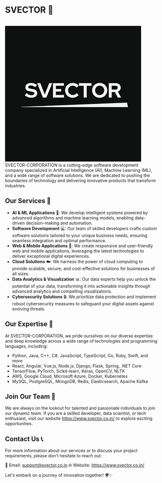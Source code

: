 <h1>SVECTOR 🚀</h1>
<br>
<img src="SVECTOR.jpg" width="450px"></img>
<br>
SVECTOR-CORPORATION is a cutting-edge software development company specialized in Artificial Intelligence (AI), Machine Learning (ML), and a wide range of software solutions. We are dedicated to pushing the boundaries of technology and delivering innovative products that transform industries.

## Our Services 🌟

- **AI & ML Applications** 🤖: We develop intelligent systems powered by advanced algorithms and machine learning models, enabling data-driven decision-making and automation.
- **Software Development** 💻: Our team of skilled developers crafts custom software solutions tailored to your unique business needs, ensuring seamless integration and optimal performance.
- **Web & Mobile Applications** 📱: We create responsive and user-friendly web and mobile applications, leveraging the latest technologies to deliver exceptional digital experiences.
- **Cloud Solutions** ☁️: We harness the power of cloud computing to provide scalable, secure, and cost-effective solutions for businesses of all sizes.
- **Data Analytics & Visualization** 📊: Our data experts help you unlock the potential of your data, transforming it into actionable insights through advanced analytics and compelling visualizations.
- **Cybersecurity Solutions** 🔒: We prioritize data protection and implement robust cybersecurity measures to safeguard your digital assets against evolving threats.

## Our Expertise 💪

At SVECTOR-CORPORATION, we pride ourselves on our diverse expertise and deep knowledge across a wide range of technologies and programming languages, including:

- Python, Java, C++, C#, JavaScript, TypeScript, Go, Ruby, Swift, and more
- React, Angular, Vue.js, Node.js, Django, Flask, Spring, .NET Core
- TensorFlow, PyTorch, Scikit-learn, Keras, OpenCV, NLTK
- AWS, Google Cloud, Microsoft Azure, Docker, Kubernetes
- MySQL, PostgreSQL, MongoDB, Redis, Elasticsearch, Apache Kafka

## Join Our Team 🚀

We are always on the lookout for talented and passionate individuals to join our dynamic team. If you are a skilled developer, data scientist, or tech enthusiast, visit our website <a href="=https://www.svector.co.in/">https://www.svector.co.in/</a>
to explore exciting opportunities.

## Contact Us 📞

For more information about our services or to discuss your project requirements, please don't hesitate to reach out:

📧 Email: support@svector.co.in
🌐 Website: <a href="=https://www.svector.co.in/">https://www.svector.co.in/</a>

Let's embark on a journey of innovation together! 🌍✨
